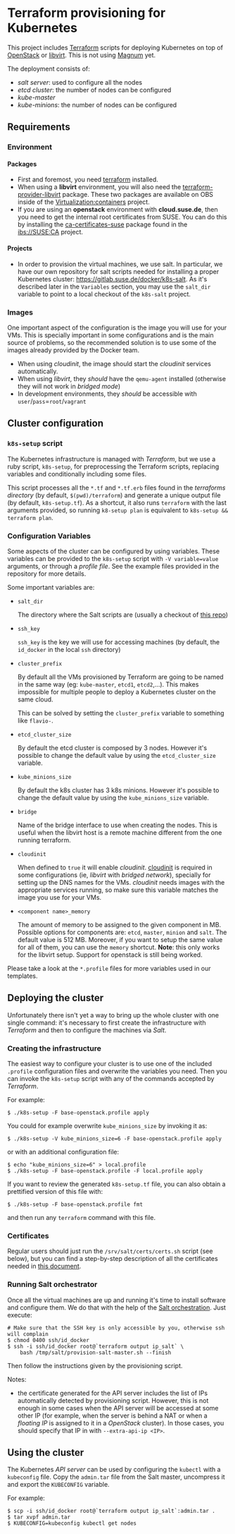 # Terraform provisioning for Kubernetes

This project includes [Terraform](https://www.terraform.io) scripts for
deploying Kubernetes on top of [OpenStack](https://www.openstack.org/)
or [libvirt](http://libvirt.org/). This is not using
[Magnum](https://wiki.openstack.org/wiki/Magnum) yet.

The deployment consists of:

  * *salt server*: used to configure all the nodes
  * *etcd cluster*: the number of nodes can be configured
  * *kube-master*
  * *kube-minions*: the number of nodes can be configured

## Requirements

### Environment

#### Packages

* First and foremost, you need [terraform](https://github.com/hashicorp/terraform)
installed.
* When using a **libvirt** environment, you will also need the
[terraform-provider-libvirt](https://github.com/dmacvicar/terraform-provider-libvirt)
package. These two packages are available on OBS inside of the
[Virtualization:containers](https://build.opensuse.org/project/show/Virtualization:containers) project.
* If you are using an **openstack** environment with **cloud.suse.de**, then you need
to get the internal root certificates from SUSE. You can do this by installing
the [ca-certificates-suse](https://api.suse.de/package/show/SUSE:CA/ca-certificates-suse)
package found in the [ibs://SUSE:CA](https://api.suse.de/project/show/SUSE:CA) project.

#### Projects

* In order to provision the virtual machines, we use salt. In particular, we have
our own repository for salt scripts needed for installing a proper Kubernetes
cluster: https://gitlab.suse.de/docker/k8s-salt. As it's described later in the
`Variables` section, you may use the `salt_dir` variable to point to a local
checkout of the `k8s-salt` project.

### Images

One important aspect of the configuration is the image you will use for
your VMs. This is specially important in some configurations and is the main
source of problems, so the recommended solution is to use some of the images
already provided by the Docker team.

* When using *cloudinit*, the image should start the *cloudinit* services
  automatically.
* When using _libvirt_, they _should_ have the `qemu-agent` installed (otherwise
  they will not work in _bridged mode_)
* In development environments, they _should_ be accessible with
  `user`/`pass`=`root`/`vagrant`

## Cluster configuration

### `k8s-setup` script

The Kubernetes infrastructure is managed with _Terraform_, but
we use a ruby script, `k8s-setup`, for preprocessing the
Terraform scripts, replacing variables and conditionally
including some files.

This script processes all the `*.tf` and `*.tf.erb` files
found in the _terraforms directory_ (by default, `$(pwd)/terraform`)
and generate a unique output file (by default, `k8s-setup.tf`). As a
shortcut, it also runs `terraform` with the last arguments provided,
so running `k8-setup plan` is equivalent to `k8s-setup && terraform plan`.

### Configuration Variables

Some aspects of the cluster can be configured by using variables.
These variables can be provided to the `k8s-setup` script
with `-V variable=value` arguments, or through a _profile
file_. See the example files provided in the repository for more
details.

Some important variables are:

  * `salt_dir`

    The directory where the Salt scripts are (usually a checkout of [this
    repo](https://gitlab.suse.de/docker/k8s-salt))

  * `ssh_key`

    `ssh_key` is the key we will use for accessing machines (by default,
    the `id_docker` in the local `ssh` directory)

  * `cluster_prefix`

    By default all the VMs provisioned by Terraform are going to be named in the
    same way (eg: `kube-master`, `etcd1`, `etcd2`,...). This makes impossible for
    multiple people to deploy a Kubernetes cluster on the same cloud.

    This can be solved by setting the `cluster_prefix` variable to something like
    `flavio-`.

  * `etcd_cluster_size`

    By default the etcd cluster is composed by 3 nodes. However it's possible to
    change the default value by using the `etcd_cluster_size` variable.

  * `kube_minions_size`

    By default the k8s cluster has 3 k8s minions. However it's possible to
    change the default value by using the `kube_minions_size` variable.

  * `bridge`

    Name of the bridge interface to use when creating the nodes. This is useful
    when the libvirt host is a remote machine different from the one running
    terraform.

  * `cloudinit`

    When defined to `true` it will enable *cloudinit*. [cloudinit](https://cloudinit.readthedocs.io/en/latest/)
    is required in some configurations (ie, _libvirt_ with _bridged network_),
    specially for setting up the DNS names for the VMs. *cloudinit* needs
    images with the appropriate services running, so make sure this variable
    matches the image you use for your VMs.

  * `<component name>_memory`

    The amount of memory to be assigned to the given component in MB. Possible
    options for components are: `etcd`, `master`, `minion` and `salt`. The
    default value is 512 MB. Moreover, if you want to setup the same value for
    all of them, you can use the `memory` shortcut. **Note**: this only works
    for the libvirt setup. Support for openstack is still being worked.

Please take a look at the `*.profile` files for more variables used in
our templates.

## Deploying the cluster

Unfortunately there isn't yet a way to bring up the whole cluster with one
single command: it's necessary to first create the infrastructure with
_Terraform_ and then to configure the machines via _Salt_.

### Creating the infrastructure

The easiest way to configure your cluster is to use one of the included
`.profile` configuration files and overwrite the variables you need.
Then you can invoke the `k8s-setup` script with any of the commands
accepted by _Terraform_.

For example:

```
$ ./k8s-setup -F base-openstack.profile apply
```

You could for example overwrite `kube_minions_size` by invoking it as:

```
$ ./k8s-setup -V kube_minions_size=6 -F base-openstack.profile apply
```

or with an additional configuration file:

```
$ echo "kube_minions_size=6" > local.profile
$ ./k8s-setup -F base-openstack.profile -F local.profile apply
```

If you want to review the generated `k8s-setup.tf` file, you can also
obtain a prettified version of this file with:

```
$ ./k8s-setup -F base-openstack.profile fmt
```

and then run any `terraform` command with this file.

### Certificates

Regular users should just run the `/srv/salt/certs/certs.sh` script (see below),
but you can find a step-by-step description of all the certificates needed in
[this document](docs/certs.md).

### Running Salt orchestrator

Once all the virtual machines are up and running it's time to install
software and configure them. We do that with the help of the [Salt orchestration](https://docs.saltstack.com/en/latest/topics/tutorials/states_pt5.html#orchestrate-runner).
Just execute:

```
# Make sure that the SSH key is only accessible by you, otherwise ssh will complain
$ chmod 0400 ssh/id_docker
$ ssh -i ssh/id_docker root@`terraform output ip_salt` \
    bash /tmp/salt/provision-salt-master.sh --finish
```

Then follow the instructions given by the provisioning script.

Notes:

* the certificate generated for the API server includes the list of IPs
automatically detected by provisioning script. However, this is not enough
in some cases when the API server will be accessed at some other IP
(for example, when the server is behind a NAT or when a _floating IP_ is
assigned to it in a _OpenStack_ cluster). In those cases, you should
specify that IP in with `--extra-api-ip <IP>`.

## Using the cluster

The Kubernetes _API server_ can be used by configuring the `kubectl`
with a `kubeconfig` file. Copy the `admin.tar` file from the Salt master,
uncompress it and export the `KUBECONFIG` variable.

For example:

```
$ scp -i ssh/id_docker root@`terraform output ip_salt`:admin.tar .
$ tar xvpf admin.tar
$ KUBECONFIG=kubeconfig kubectl get nodes
```

